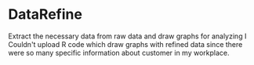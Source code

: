 # DataRefine
Extract the necessary data from raw data and draw graphs for analyzing
I Couldn't upload R code which draw graphs with refined data
since there were so many specific information about customer in my workplace.
